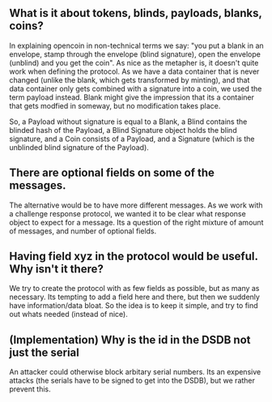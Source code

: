 What is it about tokens, blinds, payloads, blanks, coins?
---------------------------------------------------------
In explaining opencoin in non-technical terms we say: "you put a blank 
in an envelope, stamp through the envelope (blind signature), open
the envelope (unblind) and you get the coin". 
As nice as the metapher is, it doesn't quite work when defining the 
protocol. As we have a data container that is never changed (unlike
the blank, which gets transformed by minting), and that data container
only gets combined with a signature into a coin, we used the term 
payload instead. Blank might give the impression that its a container 
that gets modfied in someway, but no modification takes place.

So, a Payload without signature is equal to a Blank, a Blind contains 
the blinded hash of the Payload, a Blind Signature object holds the 
blind signature, and a Coin consists of a Payload, and a Signature 
(which is the unblinded blind signature of the Payload).


There are optional fields on some of the messages.
--------------------------------------------------
The alternative would be to have more different messages. As we work
with a challenge response protocol, we wanted it to be clear what 
response object to expect for a message. Its a question of the right 
mixture of amount of messages, and number of optional fields.


Having field xyz in the protocol would be useful. Why isn't it there?
---------------------------------------------------------------------

We try to create the protocol with as few fields as possible, but as
many as necessary. Its tempting to add a field here and there, but
then we suddenly have information/data bloat. So the idea is to keep
it simple, and try to find out whats needed (instead of nice).


(Implementation) Why is the id in the DSDB not just the serial
--------------------------------------------------------------

An attacker could otherwise block arbitary serial numbers. Its an 
expensive attacks (the serials have to be signed to get into the 
DSDB), but we rather prevent this.

